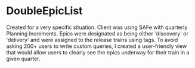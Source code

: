 # DoubleEpicList
Created for a very specific situation.  Client was using SAFe with quarterly Planning Increments.   Epics were designated as being either 'discovery' or 'delivery' and were assigned to the release trains using tags.  To avoid asking 200+ users to write custom queries, I created a user-friendly view that would allow users to clearly see the epics underway for their train in a given quarter.



